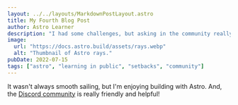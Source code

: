 ```yaml
---
layout: ../../layouts/MarkdownPostLayout.astro
title: My Fourth Blog Post
author: Astro Learner
description: "I had some challenges, but asking in the community really helped!"
image:
  url: "https://docs.astro.build/assets/rays.webp"
  alt: "Thumbnail of Astro rays."
pubDate: 2022-07-15
tags: ["astro", "learning in public", "setbacks", "community"]
---
```


It wasn't always smooth sailing, but I'm enjoying building with Astro. And, the [Discord community](https://astro.build/chat) is really friendly and helpful!
